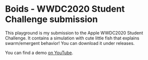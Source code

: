 # Boids - WWDC2020 Student Challenge submission
This playground is my submission to the Apple WWDC2020 Student Challenge. It contains a simulation with cute little fish that explains swarm/emergent behavior! You can download it under releases.

You can find a demo [on YouTube](https://youtu.be/dcuUWqUO91w).
